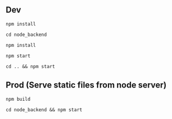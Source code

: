 ## Dev
`npm install`

`cd node_backend`

`npm install`

`npm start`

`cd .. && npm start`


## Prod (Serve static files from node server)

`npm build`

`cd node_backend && npm start`

